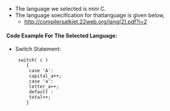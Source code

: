 - The language we selected is mini C.
- The language soecification for thatlanguage is given below,
   - http://compilersatkiet.22web.org/lang(2).pdf?i=2

#### Code Example For The Selected Language:
- Switch Statement:

       switch( c )
          {
           case 'A':
           capital_a++;
           case 'a':
           letter_a++;
           default :
           total++;
          }    





